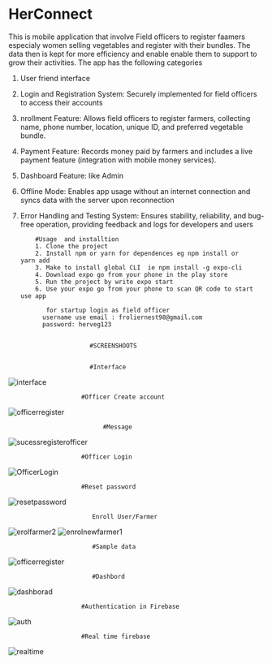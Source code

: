# HerConnect
This is mobile application that involve Field officers to register faamers especialy women selling vegetables and register with their bundles. 
The data then is kept for more efficiency and enable enable them to support to grow their activities. The app has the following categories

1. User friend interface
2.  Login and Registration System: Securely implemented for field officers to access their accounts
3.   nrollment Feature: Allows field officers to register farmers, collecting name, phone number, location, unique ID, and preferred vegetable bundle.
4. Payment Feature: Records money paid by farmers and includes a live payment feature (integration with mobile money services).
5.  Dashboard Feature: like Admin
6. Offline Mode: Enables app usage without an internet connection and syncs data with the server upon reconnection
7.  Error Handling and Testing System: Ensures stability, reliability, and bug-free operation, providing feedback and logs for developers and users

			#Usage  and installtion
			1. Clone the project
			2. Install npm or yarn for dependences eg npm install or    yarn add
			3. Make to install global CLI  ie npm install -g expo-cli
			4. Download expo go from your phone in the play store
			5. Run the project by write expo start
			6. Use your expo go from your phone to scan QR code to start use app

			   for startup login as field officer  
			  username use email : froliernest98@gmail.com
			  password: herveg123
					   

                           #SCREENSHOOTS

      
                           #Interface
![interface](https://github.com/FROLIANI/Herconnect/assets/84269100/e124c747-1589-49f6-942e-3d8e7756861d)

                        #Officer Create account
![officerregister](https://github.com/FROLIANI/Herconnect/assets/84269100/ff5814b0-4681-4875-9383-dafc314f602c)

                              #Message
![sucessregisterofficer](https://github.com/FROLIANI/Herconnect/assets/84269100/540664bf-0de9-48f2-9e51-9063d5101560)

                        #Officer Login
![OfficerLogin](https://github.com/FROLIANI/Herconnect/assets/84269100/0310be20-e36d-417c-a974-5f5e4a4f346e)

                        #Reset password
![resetpassword](https://github.com/FROLIANI/Herconnect/assets/84269100/2e40c4e6-ca0f-4413-8c22-8e7d81851b4d)

                           Enroll User/Farmer
![erolfarmer2](https://github.com/FROLIANI/Herconnect/assets/84269100/77d08591-5f2a-4a71-85e9-b138e940139d)
![enrolnewfarmer1](https://github.com/FROLIANI/Herconnect/assets/84269100/36025d6b-70aa-4fc4-8164-b3ffd6d426be)


                           #Sample data
![officerregister](https://github.com/FROLIANI/Herconnect/assets/84269100/7310435b-f955-498e-b716-6aaf63be13ac)

                           #Dashbord
![dashborad](https://github.com/FROLIANI/Herconnect/assets/84269100/d68ddea9-ac0c-4eb0-a08c-613f0474cd0c)

                        #Authentication in Firebase
![auth](https://github.com/FROLIANI/Herconnect/assets/84269100/0ea0ea89-ede0-49dc-8671-f2eb9bdf66ad)

                        #Real time firebase
![realtime](https://github.com/FROLIANI/Herconnect/assets/84269100/647df483-51cc-4445-81eb-7e1c1b8ffe2d)










